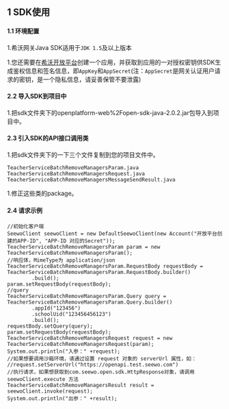 ## 1 SDK使用

#### 1.1 环境配置

1.希沃网关Java SDK适用于`JDK 1.5`及以上版本

1.您还需要在[希沃开放平台](http://open.seewo.com/#/console)创建一个应用，并获取到应用的一对授权密钥供SDK生成鉴权信息和签名信息，即`AppKey`和`AppSecret`(注：`AppSecret`是网关认证用户请求的密钥，是一个隐私信息，请妥善保管不要泄露)

#### 2.2 导入SDK到项目中

1.把sdk文件夹下的openplatform-web%2Fopen-sdk-java-2.0.2.jar包导入到项目中。

#### 2.3 引入SDK的API接口调用类

1.把sdk文件夹下的一下三个文件复制到您的项目文件中。

```
TeacherServiceBatchRemoveManagersParam.java
TeacherServiceBatchRemoveManagersRequest.java
TeacherServiceBatchRemoveManagersMessageSendResult.java
```

1.修正这些类的package。

#### 2.4 请求示例

```
//初始化客户端
SeewoClient seewoClient = new DefaultSeewoClient(new Account("开放平台创建的APP-ID", "APP-ID 对应的Secret"));
TeacherServiceBatchRemoveManagersParam param = new TeacherServiceBatchRemoveManagersParam();
//响应体，MimeType为 application/json
TeacherServiceBatchRemoveManagersParam.RequestBody requestBody = TeacherServiceBatchRemoveManagersParam.RequestBody.builder()
        .build();
param.setRequestBody(requestBody);
//query
TeacherServiceBatchRemoveManagersParam.Query query = TeacherServiceBatchRemoveManagersParam.Query.builder()
        .appId("123456")
        .schoolUid("123456456123")
        .build();
requestBody.setQuery(query);
param.setRequestBody(requestBody);
TeacherServiceBatchRemoveManagersRequest request = new TeacherServiceBatchRemoveManagersRequest(param);
System.out.println("入参：" +request);
//如果想要调用沙箱环境，请通过设置 request 对象的 serverUrl 属性，如：
//request.setServerUrl("https://openapi.test.seewo.com")
//执行请求，如果想获取到com.seewo.open.sdk.HttpResponse对象，请调用 seewoClient.execute 方法
TeacherServiceBatchRemoveManagersResult result = seewoClient.invoke(request);
System.out.println("出参：" +result);
```